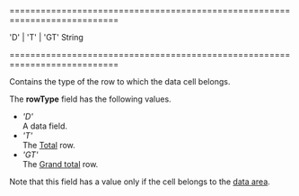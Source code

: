 <!--**
/*-------------------------------------------
    Auto-generated file. Do not modify.
-------------------------------------------

**-->
===========================================================================
<!--acceptValues-->'D' | 'T' | 'GT'<!--/acceptValues-->
<!--type-->String<!--/type-->
===========================================================================

<!--shortDescription-->
Contains the type of the row to which the data cell belongs. 
<!--/shortDescription-->

<!--fullDescription-->
The **rowType** field has the following values.

- *'D'*  
    A data field.
- *'T'*  
    The [Total](/Documentation/Guide/Widgets/PivotGrid/Visual_Elements/#Totals) row.
- *'GT'*  
    The [Grand total](/Documentation/Guide/Widgets/PivotGrid/Visual_Elements/#Totals) row.

Note that this field has a value only if the cell belongs to the [data area](/Documentation/Guide/Widgets/PivotGrid/Fields_and_Areas/#Areas).

<!--/fullDescription-->
